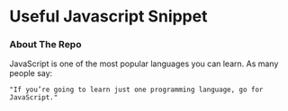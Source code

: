 # Useful Javascript Snippet

### About The Repo
JavaScript is one of the most popular languages you can learn. 
As many people say: 

    "If you’re going to learn just one programming language, go for JavaScript."

